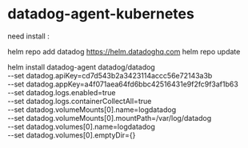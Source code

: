# datadog-agent-kubernetes

need install :

helm repo add datadog https://helm.datadoghq.com
helm repo update

helm install datadog-agent datadog/datadog \
  --set datadog.apiKey=cd7d543b2a3423114accc56e72143a3b \
  --set datadog.appKey=a4f071aea64fd6bbc42516431e9f2fc9f3af1b63 \
  --set datadog.logs.enabled=true \
  --set datadog.logs.containerCollectAll=true \
  --set datadog.volumeMounts[0].name=logdatadog \
  --set datadog.volumeMounts[0].mountPath=/var/log/datadog \
  --set datadog.volumes[0].name=logdatadog \
  --set datadog.volumes[0].emptyDir={}
